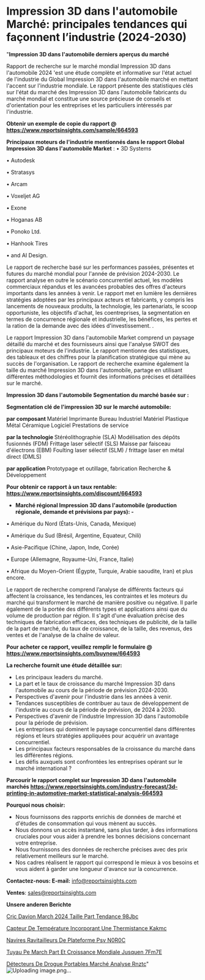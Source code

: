 # Impression 3D dans l'automobile Marché: principales tendances qui façonnent l’industrie (2024-2030)

"<strong>Impression 3D dans l'automobile derniers aperçus du marché</strong>

Rapport de recherche sur le marché mondial Impression 3D dans l'automobile 2024 'est une étude complète et informative sur l'état actuel de l'industrie du Global Impression 3D dans l'automobile marché en mettant l'accent sur l'industrie mondiale. Le rapport présente des statistiques clés sur l'état du marché des Impression 3D dans l'automobile fabricants du marché mondial et constitue une source précieuse de conseils et d'orientation pour les entreprises et les particuliers intéressés par l'industrie.

<strong>Obtenir un exemple de copie du rapport @ <a href=https://www.reportsinsights.com/sample/664593>https://www.reportsinsights.com/sample/664593</a></strong>

<strong>Principaux moteurs de l'industrie mentionnés dans le rapport Global Impression 3D dans l'automobile Market</strong> :
• 3D Systems

• Autodesk

• Stratasys

• Arcam

• Voxeljet AG

• Exone

• Hoganas AB

• Ponoko Ltd.

• Hanhook Tires

• and AI Design.

Le rapport de recherche basé sur les performances passées, présentes et futures du marché mondial pour l'année de prévision 2024-2030. Le rapport analyse en outre le scénario concurrentiel actuel, les modèles commerciaux répandus et les avancées probables des offres d'acteurs importants dans les années à venir. Le rapport met en lumière les dernières stratégies adoptées par les principaux acteurs et fabricants, y compris les lancements de nouveaux produits, la technologie, les partenariats, le scoop opportuniste, les objectifs d'achat, les coentreprises, la segmentation en termes de concurrence régionale et industrielle, les bénéfices, les pertes et la ration de la demande avec des idées d'investissement. .

Le rapport Impression 3D dans l'automobile Market comprend un paysage détaillé du marché et des fournisseurs ainsi que l'analyse SWOT des principaux moteurs de l'industrie. Le rapport mentionne des statistiques, des tableaux et des chiffres pour la planification stratégique qui mène au succès de l'organisation. Le rapport de recherche examine également la taille du marché Impression 3D dans l'automobile, partage en utilisant différentes méthodologies et fournit des informations précises et détaillées sur le marché.

<strong>Impression 3D dans l'automobile Segmentation du marché basée sur :</strong>

<strong> Segmentation clé de l'impression 3D sur le marché automobile: </strong>

<strong> par composant </strong>
Matériel
Imprimante
Bureau
Industriel
Matériel
Plastique
Métal
Céramique
Logiciel
Prestations de service

<strong> par la technologie </strong>
Stéréolithographie (SLA)
Modélisation des dépôts fusionnés (FDM)
Frittage laser sélectif (SLS)
Maisse par faisceau d'électrons (EBM)
Foulting laser sélectif (SLM) / frittage laser en métal direct (DMLS)

<strong> par application </strong>
Prototypage et outillage, fabrication
Recherche & Développement

<strong>Pour obtenir ce rapport à un taux rentable: <a href=https://www.reportsinsights.com/discount/664593>https://www.reportsinsights.com/discount/664593</a></strong>
<ul>
  <li><strong>Marché régional Impression 3D dans l'automobile (production régionale, demande et prévisions par pays): -</strong></li>
</ul>
• Amérique du Nord (États-Unis, Canada, Mexique)

• Amérique du Sud (Brésil, Argentine, Equateur, Chili)

• Asie-Pacifique (Chine, Japon, Inde, Corée)

• Europe (Allemagne, Royaume-Uni, France, Italie)

• Afrique du Moyen-Orient (Égypte, Turquie, Arabie saoudite, Iran) et plus encore.

Le rapport de recherche comprend l’analyse de différents facteurs qui affectent la croissance, les tendances, les contraintes et les moteurs du marché qui transforment le marché de manière positive ou négative. Il parle également de la portée des différents types et applications ainsi que du volume de production par région. Il s'agit d'une évaluation précise des techniques de fabrication efficaces, des techniques de publicité, de la taille de la part de marché, du taux de croissance, de la taille, des revenus, des ventes et de l'analyse de la chaîne de valeur.

<strong>Pour acheter ce rapport, veuillez remplir le formulaire @   <a href=https://www.reportsinsights.com/buynow/664593>https://www.reportsinsights.com/buynow/664593</a></strong>

<strong>La recherche fournit une étude détaillée sur:</strong>
<ul>
  <li>Les principaux leaders du marché.</li>
  <li>La part et le taux de croissance du marché Impression 3D dans l'automobile au cours de la période de prévision 2024-2030.</li>
  <li>Perspectives d'avenir pour l'industrie dans les années à venir.</li>
  <li>Tendances susceptibles de contribuer au taux de développement de l'industrie au cours de la période de prévision, de 2024 à 2030.</li>
  <li>Perspectives d'avenir de l'industrie Impression 3D dans l'automobile pour la période de prévision.</li>
  <li>Les entreprises qui dominent le paysage concurrentiel dans différentes régions et leurs stratégies appliquées pour acquérir un avantage concurrentiel.</li>
  <li>Les principaux facteurs responsables de la croissance du marché dans les différentes régions.</li>
  <li>Les défis auxquels sont confrontées les entreprises opérant sur le marché international ?</li>
</ul>

<strong>Parcourir le rapport complet sur Impression 3D dans l'automobile marchés <a href=https://www.reportsinsights.com/industry-forecast/3d-printing-in-automotive-market-statistical-analysis-664593>https://www.reportsinsights.com/industry-forecast/3d-printing-in-automotive-market-statistical-analysis-664593</a></strong>

<strong>Pourquoi nous choisir:</strong>
<ul>
  <li>Nous fournissons des rapports enrichis de données de marché et d'études de consommation qui vous mènent au succès.</li>
  <li>Nous donnons un accès instantané, sans plus tarder, à des informations cruciales pour vous aider à prendre les bonnes décisions concernant votre entreprise.</li>
  <li>Nous fournissons des données de recherche précises avec des prix relativement meilleurs sur le marché.</li>
  <li>Nos cadres réalisent le rapport qui correspond le mieux à vos besoins et vous aident à garder une longueur d'avance sur la concurrence.</li>
</ul>
<strong>Contactez-nous:
</strong><strong>E-mail:</strong> <a href=mailto:info@reportsinsights.com>info@reportsinsights.com</a>

<strong>Ventes</strong>: <a href=mailto:sales@reportsinsights.com>sales@reportsinsights.com</a>

<strong>Unsere anderen Berichte</strong>

<a href=https://www.linkedin.com/pulse/cric-davion-march%C3%A9-2024-taille-part-tendance-98jbc/>Cric Davion March 2024 Taille Part Tendance 98Jbc</a>

<a href=https://www.linkedin.com/pulse/capteur-de-température-incorporant-une-thermistance-kakmc/>Capteur De Température Incorporant Une Thermistance Kakmc</a>

<a href=https://www.linkedin.com/pulse/navires-ravitailleurs-de-plateforme-psv-n0r0c/>Navires Ravitailleurs De Plateforme Psv N0R0C</a>

<a href=https://www.linkedin.com/pulse/tuyau-pe-march%C3%A9-part-et-croissance-mondiale-jusquen-7fm7e/>Tuyau Pe March Part Et Croissance Mondiale Jusquen 7Fm7E</a>

<a href=https://www.linkedin.com/pulse/détecteurs-de-drogue-portables-marché-analyse-rnztc/>Détecteurs De Drogue Portables Marché Analyse Rnztc</a>"
![Uploading image.png…]()
